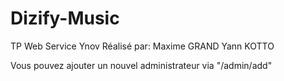 # Dizify-Music
 TP Web Service Ynov
 Réalisé par:
Maxime GRAND
Yann KOTTO

Vous pouvez ajouter un nouvel administrateur via "/admin/add"
